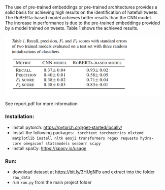 The use of pre-trained embeddings or pre-trained architectures provides a solid basis for achieving
high results on the identification of hatefull tweets. The RoBERTa-based model achieves better results than the CNN
model. The increase in performance is due to the pre-trained embeddings provided by a model trained on tweets. Table 1 shows the achieved results.

![alt text](Results.png "Results")



See report.pdf for more information

### Installation:
- install pytorch: https://pytorch.org/get-started/locally/
- Install the following packages: ` torchtext torchmetrics mlxtend matplotlib install nltk emoji transformers regex requests hydra-core omegaconf statsmodels seaborn scipy`
- install spaCy: https://spacy.io/usage

### Run:
- download dataset at https://bit.ly/3HUgNPo and extract into the folder `raw_data`
- run `run.py` from the main project folder


